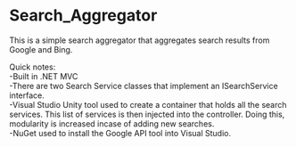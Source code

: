 # Search_Aggregator
This is a simple search aggregator that aggregates search results from Google and Bing. <br/>

Quick notes: <br/>
-Built in .NET MVC<br/>
-There are two Search Service classes that implement an ISearchService interface. <br/>
-Visual Studio Unity tool used to create a container that holds all the search services. This list of services is then injected into the controller. Doing this, modularity is increased incase of adding new searches.<br/>
-NuGet used to install the Google API tool into Visual Studio.<br/>

